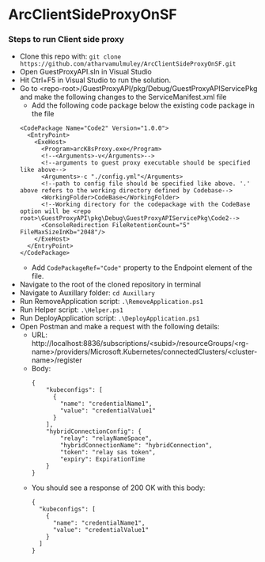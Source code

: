 # ArcClientSideProxyOnSF

### Steps to run Client side proxy
- Clone this repo with: 
`git clone https://github.com/atharvamulmuley/ArcClientSideProxyOnSF.git`
- Open GuestProxyAPI.sln in Visual Studio
- Hit Ctrl+F5 in Visual Studio to run the solution.
- Go to \<repo-root\>/GuestProxyAPI/pkg/Debug/GuestProxyAPIServicePkg and make the following changes to the ServiceManifest.xml file
  - Add the following code package below the existing code package in the file
  ```
  <CodePackage Name="Code2" Version="1.0.0">
    <EntryPoint>
      <ExeHost>
        <Program>arcK8sProxy.exe</Program>
        <!--<Arguments>-v</Arguments>-->
        <!--arguments to guest proxy executable should be specified like above-->
        <Arguments>-c "./config.yml"</Arguments>
        <!--path to config file should be specified like above. '.' above refers to the working directory defined by Codebase-->
        <WorkingFolder>CodeBase</WorkingFolder>
        <!--Working directory for the codepackage with the CodeBase option will be <repo root>\GuestProxyAPI\pkg\Debug\GuestProxyAPIServicePkg\Code2-->
        <ConsoleRedirection FileRetentionCount="5" FileMaxSizeInKb="2048"/>
      </ExeHost>
    </EntryPoint>
  </CodePackage>
  ```
  - Add `CodePackageRef="Code"` property to the Endpoint element of the file.
- Navigate to the root of the cloned repository in terminal
- Navigate to Auxillary folder:
`cd Auxillary`
- Run RemoveApplication script:
`.\RemoveApplication.ps1`
- Run Helper script:
`.\Helper.ps1`
- Run DeployApplication script:
`.\DeployApplication.ps1`
- Open Postman and make a request with the following details:
  - URL: http://localhost:8836/subscriptions/<subid\>/resourceGroups/\<rg-name\>/providers/Microsoft.Kubernetes/connectedClusters/\<cluster-name\>/register
  - Body: 
    ```
    {
        "kubeconfigs": [
          {
            "name": "credentialName1",
            "value": "credentialValue1"
          }
        ],
        "hybridConnectionConfig": {
            "relay": "relayNameSpace",
            "hybridConnectionName": "hybridConnection",
            "token": "relay sas token",
            "expiry": ExpirationTime
        }
    }
    ```
  - You should see a response of 200 OK with this body:
    ```
    {
      "kubeconfigs": [
        {
          "name": "credentialName1",
          "value": "credentialValue1"
        }
      ]
    }
    ```



